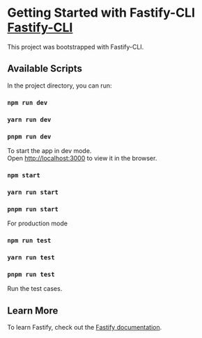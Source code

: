 # Getting Started with Fastify-CLI [Fastify-CLI](https://www.npmjs.com/package/fastify-cli)
This project was bootstrapped with Fastify-CLI.

## Available Scripts

In the project directory, you can run:

### `npm run dev`

### `yarn run dev`

### `pnpm run dev`

To start the app in dev mode.\
Open [http://localhost:3000](http://localhost:3000) to view it in the browser.

### `npm start`

### `yarn run start`

### `pnpm run start`
For production mode

### `npm run test`

### `yarn run test`

### `pnpm run test`

Run the test cases.

## Learn More

To learn Fastify, check out the [Fastify documentation](https://www.fastify.io/docs/latest/).
